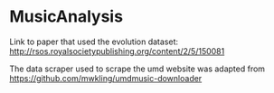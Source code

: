 # MusicAnalysis

Link to paper that used the evolution dataset: http://rsos.royalsocietypublishing.org/content/2/5/150081

The data scraper used to scrape the umd website was adapted from https://github.com/mwkling/umdmusic-downloader